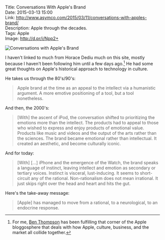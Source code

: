 Title: Conversations With Apple's Brand  
Date: 2015-03-13 15:00  
Link: http://www.asymco.com/2015/03/11/conversations-with-apples-brand/  
Description: Apple through the decades.  
Tags: Apple  
Image: http://d.pr/i/Npp2+  

<img class="screenshot" src="http://d.pr/i/Npp2+" alt="Conversations with Apple's Brand" title="Conversations with Apple's Brand">

I haven't linked to much from Horace Dediu much on this site, mostly because I haven't been following him until a few days ago.[^1] He had some great thoughts on Apple's historical approach to technology in culture. 

He takes us through the 80's/90's:

> Apple brand at the time as an appeal to the intellect via a humanistic argument. A more emotive positioning of a tool, but a tool nonetheless. 

 And then, the 2000's:
 
> [With] the ascent of iPod, the conversation shifted to prioritizing  the emotions more than the intellect. The products had to appeal to those who wished to express and enjoy products of emotional value. Products like music and videos and the output of the arts rather than the sciences. The brand became emotional rather than intellectual. It created an aesthetic, and become culturally iconic.

And for today:

> [With] [...] iPhone and the emergence of the Watch, the brand speaks a language of instinct, leaving intellect and emotion as secondary or tertiary voices. Instinct is visceral, lust-inducing. It seems to short-circuit any of the rational. Non-rationalism does not mean irrational. It just skips right over the head and heart and hits the gut.

Here's the take-away message:

> [Apple] has managed to move from a rational, to a neurological, to an endocrine response.

[^1]: For me, [Ben Thompson][a] has been fulfilling that corner of the Apple bloggosphere that deals with how Apple, culture, business, and the market all collide together.

[a]: http://stratechery.com "Ben Thompson's blog"